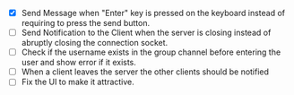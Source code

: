 - [x] Send Message when "Enter" key is pressed on the keyboard instead of requiring to press the send button.
- [ ] Send Notification to the Client when the server is closing instead of abruptly closing the connection socket.
- [ ] Check if the username exists in the group channel before entering the user and show error if it exists.
- [ ] When a client leaves the server the other clients should be notified
- [ ] Fix the UI to make it attractive.